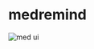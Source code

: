 # medremind


![med ui](https://user-images.githubusercontent.com/86490315/236688944-20f2921b-c32e-46e5-9ec3-2c1086993419.png)
